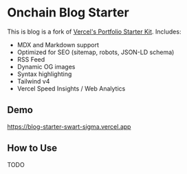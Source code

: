 # Onchain Blog Starter

This is blog is a fork of [Vercel's Portfolio Starter Kit](https://vercel.com/templates/next.js/portfolio-starter-kit). Includes:

- MDX and Markdown support
- Optimized for SEO (sitemap, robots, JSON-LD schema)
- RSS Feed
- Dynamic OG images
- Syntax highlighting
- Tailwind v4
- Vercel Speed Insights / Web Analytics

## Demo

<https://blog-starter-swart-sigma.vercel.app>

## How to Use

TODO
